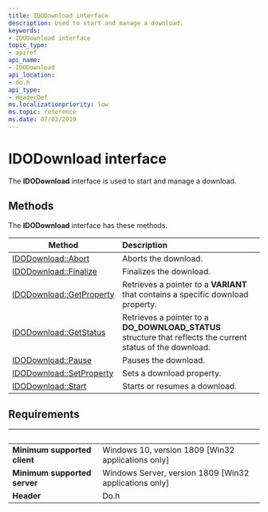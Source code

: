 ```yaml
---
title: IDODownload interface
description: Used to start and manage a download.
keywords:
- IDODownload interface
topic_type:
- apiref
api_name:
- IDODownload
api_location:
- do.h
api_type:
- HeaderDef
ms.localizationpriority: low
ms.topic: reference
ms.date: 07/03/2019
---
```


# IDODownload interface

The **IDODownload** interface is used to start and manage a download.

## Methods

The **IDODownload** interface has these methods.

| Method | Description |
| ---- |:---- |
| [IDODownload::Abort](./nf-do-idomanager-createdownload.md) | Aborts the download. |
| [IDODownload::Finalize](./nf-do-idodownload-finalize.md) | Finalizes the download. |
| [IDODownload::GetProperty](./nf-do-idodownload-getproperty.md) | Retrieves a pointer to a **VARIANT** that contains a specific download property. |
| [IDODownload::GetStatus](./nf-do-idodownload-getstatus.md) | Retrieves a pointer to a **DO_DOWNLOAD_STATUS** structure that reflects the current status of the download. |
| [IDODownload::Pause](./nf-do-idodownload-pause.md) | Pauses the download. |
| [IDODownload::SetProperty](./nf-do-idodownload-setproperty.md) | Sets a download property. |
| [IDODownload::Start](./nf-do-idodownload-start.md) | Starts or resumes a download. |

## Requirements

| &nbsp; | &nbsp; |
| ---- |:---- |
| **Minimum supported client** | Windows 10, version 1809 \[Win32 applications only\] |
| **Minimum supported server** | Windows Server, version 1809 \[Win32 applications only\] |
| **Header** | Do.h |